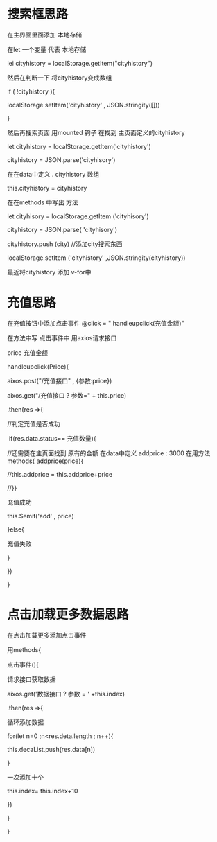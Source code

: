 # 搜索框思路

在主界面里面添加 本地存储

在let 一个变量 代表  本地存储

lei cityhistory = localStorage.getItem("cityhistory")	

然后在判断一下 将cityhistory变成数组

if ( !cityhistory ){

localStorage.setItem('cityhistory' , JSON.stringity([]))

}



然后再搜索页面  用mounted  钩子  在找到 主页面定义的cityhistory

let cityhistory = localStorage.getItem('cityhistory')

cityhistory = JSON.parse('cityhisory')

在在data中定义 . cityhistory 数组

this.cityhistory = cityhistory



在在methods 中写出  方法

let cityhisory = localStorage.getItem ('cityhisory')

cityhistory = JSON.parse( 'cityhisory')

cityhistory.push (city)    //添加city搜索东西

localStorage.setItem ('cityhistory'  ,JSON.stringity(cityhistory))

最近将cityhistory  添加  v-for中



# 充值思路

在充值按钮中添加点击事件  @click = " handleupclick(充值金额)"

在方法中写	点击事件中  用axios请求接口

price 充值金额

handleupclick(Price){

aixos.post("/充值接口" , {参数:price})

aixos.get("/充值接口 ? 参数=" + this.price)

.then(res =>{

//判定充值是否成功

​	if(res.data.status== 充值数量){

//还需要在主页面找到 原有的金额  在data中定义  addprice : 3000  在用方法    methods{  addprice(price){

//this.addprice = this.addprice+price

//}}

充值成功

this.$emit('add' , price)

}else{

充值失败

}

})

}



# 点击加载更多数据思路

在点击加载更多添加点击事件

用methods{

点击事件(){

请求接口获取数据

aixos.get('数据接口 ? 参数 = '  +this.index)

.then(res =>{

循环添加数据

for(let n=0 ;n<res.deta.length ; n++){

this.decaList.push(res.data[n])

}

一次添加十个

this.index= this.index+10

})

}

}


